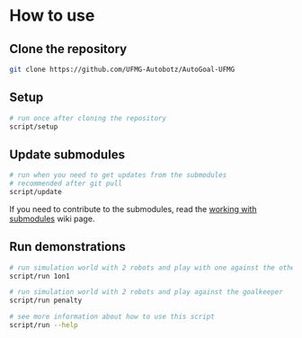 # How to use
## Clone the repository

``` Bash
git clone https://github.com/UFMG-Autobotz/AutoGoal-UFMG
```

## Setup
``` Bash
# run once after cloning the repository
script/setup
```

## Update submodules
``` Bash
# run when you need to get updates from the submodules
# recommended after git pull
script/update
```
If you need to contribute to the submodules, read the [working with submodules](https://github.com/UFMG-Autobotz/AutoGoal-UFMG/wiki/Working-with-submodules) wiki page.


 ## Run demonstrations
 ``` Bash
# run simulation world with 2 robots and play with one against the other
script/run 1on1

 # run simulation world with 2 robots and play against the goalkeeper
script/run penalty

# see more information about how to use this script
script/run --help
 ```
 
